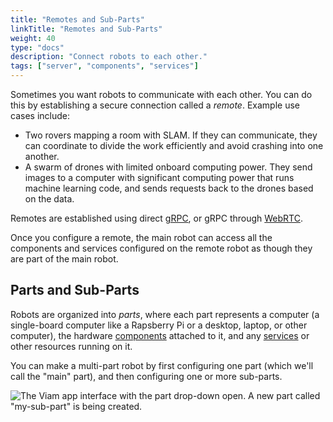 ```yaml
---
title: "Remotes and Sub-Parts"
linkTitle: "Remotes and Sub-Parts"
weight: 40
type: "docs"
description: "Connect robots to each other."
tags: ["server", "components", "services"]
---
```


Sometimes you want robots to communicate with each other.
You can do this by establishing a secure connection called a *remote*.
Example use cases include:

- Two rovers mapping a room with SLAM.
  If they can communicate, they can coordinate to divide the work efficiently and avoid crashing into one another.
- A swarm of drones with limited onboard computing power.
  They send images to a computer with significant computing power that runs machine learning code, and sends requests back to the drones based on the data.

Remotes are established using direct [gRPC](https://grpc.io/), or gRPC through [WebRTC](https://webrtc.org/).

Once you configure a remote, the main robot can access all the components and services configured on the remote robot as though they are part of the main robot.

## Parts and Sub-Parts

Robots are organized into *parts*, where each part represents a computer (a single-board computer like a Rapsberry Pi or a desktop, laptop, or other computer), the hardware [components](/components/) attached to it, and any [services](/services/) or other resources running on it.

You can make a multi-part robot by first configuring one part (which we'll call the "main" part), and then configuring one or more sub-parts.

![The Viam app interface with the part drop-down open. A new part called "my-sub-part" is being created.](../img/remotes/sub-part-config.png)
